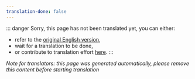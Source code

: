 ```yaml
---
translation-done: false
---
```

::: danger
Sorry, this page has not been translated yet, you can either:
- refer to the [original English version](<../../cs/pc-modding.md>),
- wait for a translation to be done,
- or contribute to translation effort [here](https://github.com/bsmg/wiki).
:::

_Note for translators: this page was generated automatically, please remove this content before starting translation_
